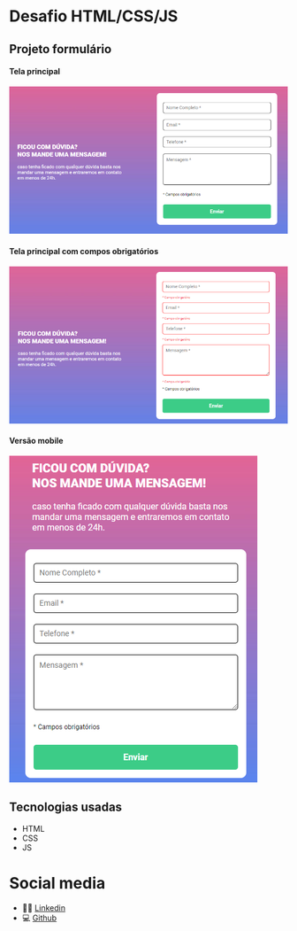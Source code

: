# Desafio HTML/CSS/JS
## Projeto formulário 

####  Tela principal
[<img src="./src/image/Screenshot-menu-principal.png">](https://github.com/ma17martins/quest-html-css-js)

#### Tela principal com compos obrigatórios 
[<img src="./src/image/Screenshot-menu-principal-campo-obrigatorio.png">](https://github.com/ma17martins/quest-html-css-js)

#### Versão mobile
[<img src="./src/image/Screenshot-versao-mobile.png">](https://github.com/ma17martins/quest-html-css-js)
## Tecnologias usadas

- HTML 
- CSS 
- JS


 # Social media

 - 👋🏾 [Linkedin](https://www.linkedin.com/in/matheus17martins/)
 - 💻 [Github](https://github.com/ma17martins)